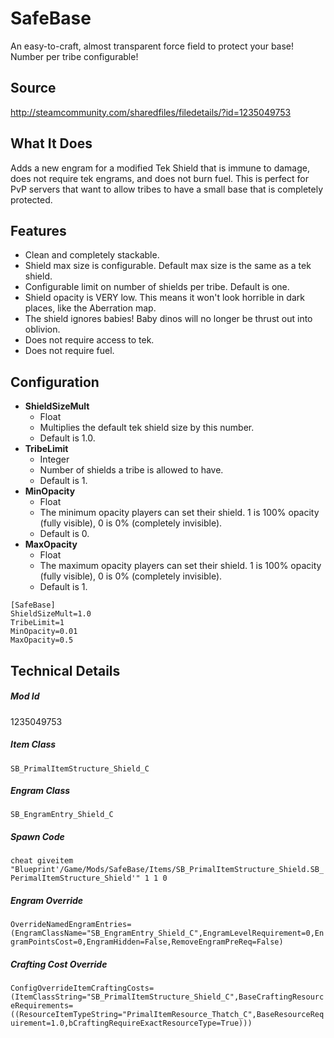 # SafeBase

An easy-to-craft, almost transparent force field to protect your base!  Number per tribe configurable!

## Source
http://steamcommunity.com/sharedfiles/filedetails/?id=1235049753

## What It Does
Adds a new engram for a modified Tek Shield that is immune to damage, does not require tek engrams, and does not burn fuel.  This is perfect for PvP servers that want to allow tribes to have a small base that is completely protected.

## Features
* Clean and completely stackable.
* Shield max size is configurable.  Default max size is the same as a tek shield.
* Configurable limit on number of shields per tribe.  Default is one.
* Shield opacity is VERY low.  This means it won't look horrible in dark places, like the Aberration map.
* The shield ignores babies!  Baby dinos will no longer be thrust out into oblivion.
* Does not require access to tek.
* Does not require fuel.

## Configuration
* **ShieldSizeMult**
  * Float
  * Multiplies the default tek shield size by this number.
  * Default is 1.0.
* **TribeLimit**
  * Integer
  * Number of shields a tribe is allowed to have.
  * Default is 1.
* **MinOpacity**
  * Float
  * The minimum opacity players can set their shield. 1 is 100% opacity (fully visible), 0 is 0% (completely invisible).
  * Default is 0.
* **MaxOpacity**
  * Float
  * The maximum opacity players can set their shield. 1 is 100% opacity (fully visible), 0 is 0% (completely invisible).
  * Default is 1.

```
[SafeBase]
ShieldSizeMult=1.0
TribeLimit=1
MinOpacity=0.01
MaxOpacity=0.5
```

## Technical Details
##### Mod Id
1235049753

##### Item Class
`SB_PrimalItemStructure_Shield_C`

##### Engram Class
`SB_EngramEntry_Shield_C`

##### Spawn Code
`cheat giveitem "Blueprint'/Game/Mods/SafeBase/Items/SB_PrimalItemStructure_Shield.SB_PerimalItemStructure_Shield'" 1 1 0`

##### Engram Override
`OverrideNamedEngramEntries=(EngramClassName="SB_EngramEntry_Shield_C",EngramLevelRequirement=0,EngramPointsCost=0,EngramHidden=False,RemoveEngramPreReq=False)`

##### Crafting Cost Override
`ConfigOverrideItemCraftingCosts=(ItemClassString="SB_PrimalItemStructure_Shield_C",BaseCraftingResourceRequirements=((ResourceItemTypeString="PrimalItemResource_Thatch_C",BaseResourceRequirement=1.0,bCraftingRequireExactResourceType=True)))`
